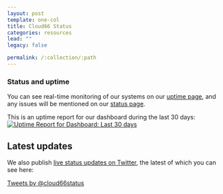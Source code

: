 ```yaml
---
layout: post
template: one-col
title: Cloud66 Status
categories: resources
lead: ""
legacy: false

permalink: /:collection/:path
---
```



### Status and uptime
You can see real-time monitoring of our systems on our [uptime page](http://uptime.cloud66.com), and any issues will be mentioned on our [status page](http://status.cloud66.com/).

This is an uptime report for our dashboard during the last 30 days:
[![Uptime Report for Dashboard: Last 30 days](https://share.pingdom.com/banners/b5a85972 "Uptime Report for Dashboard: Last 30 days")](http://uptime.cloud66.com)


## Latest updates

We also publish [live status updates on Twitter](https://twitter.com/cloud66status), the latest of which you can see here:

[Tweets by @cloud66status](https://twitter.com/cloud66status)
